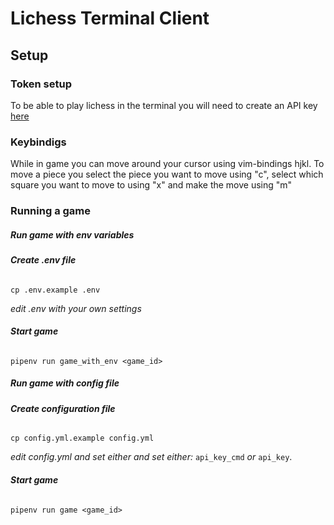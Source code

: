 # Lichess Terminal Client

## Setup
### Token setup
To be able to play lichess in the terminal you will need to create an API key [here](https://lichess.org/account/oauth/token) 


### Keybindigs

While in game you can move around your cursor using vim-bindings hjkl. To move a piece you select the piece you want to move using "c", select which square you want to move to using "x" and make the move using "m"


### Running a game
##### Run game with env variables

###### __Create .env file__

```
cp .env.example .env
```

_edit .env with your own settings_

###### __Start game__
```
pipenv run game_with_env <game_id>
```


##### Run game with config file

###### __Create configuration file__
```
cp config.yml.example config.yml

```
_edit config.yml and set either and set either:_ `api_key_cmd` _or_ `api_key`.

###### __Start game__
```
pipenv run game <game_id>
```

